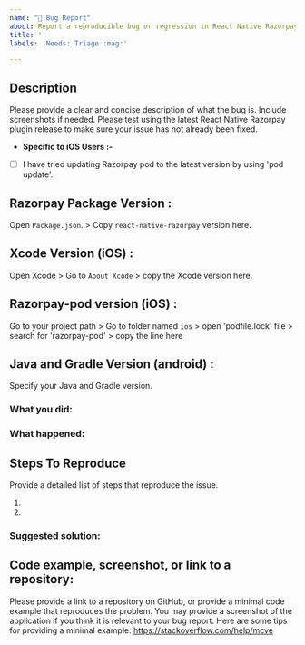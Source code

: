 ```yaml
---
name: "🐛 Bug Report"
about: Report a reproducible bug or regression in React Native Razorpay Plugin.
title: ''
labels: 'Needs: Triage :mag:'

---
```


<!--
------ 👆 Click "Preview"!

HI! PLEASE STOP TO READ THIS!! IF YOU DO NOT FOLLOW THE INSTRUCTIONS, YOUR ISSUE
WILL LIKELY BE CLOSED.

* Please fill out this template with all the relevant information so we can understand what's going on and fix the issue. We appreciate bugs filed and PRs submitted!

-->

## Description
Please provide a clear and concise description of what the bug is. Include screenshots if needed.
Please test using the latest React Native Razorpay plugin release to make sure your issue has not already been fixed. 

* **Specific to iOS Users :-**
- [ ] I have tried updating Razorpay pod to the latest version by using 'pod update'.

## Razorpay Package Version :
Open `Package.json`. > Copy `react-native-razorpay` version here. 

## Xcode Version (iOS) :
Open Xcode > Go to `About Xcode` > copy the Xcode version here.

## Razorpay-pod version (iOS) :
Go to your project path > Go to folder named `ios`  > open 'podfile.lock' file > search for 'razorpay-pod' > copy the line here 

## Java and Gradle Version (android) :
Specify your Java and Gradle version.

### What you did:

<!-- What you were doing -->

### What happened:

<!-- Please provide the full error message/screenshots/anything -->

## Steps To Reproduce
Provide a detailed list of steps that reproduce the issue.

1.
2.

### Suggested solution:

<!--
It's ok if you don't have a suggested solution, but it really helps if you could
do a little digging to come up with some suggestions on how to improve things.
-->

## Code example, screenshot, or link to a repository:
Please provide a link to a repository on GitHub, or provide a minimal code example that reproduces the problem.
You may provide a screenshot of the application if you think it is relevant to your bug report.
Here are some tips for providing a minimal example: https://stackoverflow.com/help/mcve

